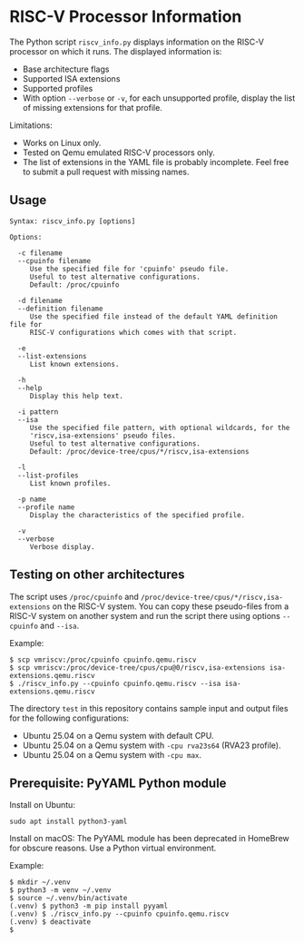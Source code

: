 # RISC-V Processor Information

The Python script `riscv_info.py` displays information on the RISC-V processor
on which it runs. The displayed information is:

- Base architecture flags
- Supported ISA extensions
- Supported profiles
- With option `--verbose` or `-v`, for each unsupported profile, display the
  list of missing extensions for that profile.

Limitations:

- Works on Linux only.
- Tested on Qemu emulated RISC-V processors only.
- The list of extensions in the YAML file is probably incomplete.
  Feel free to submit a pull request with missing names.

## Usage

~~~
Syntax: riscv_info.py [options]

Options:

  -c filename
  --cpuinfo filename
     Use the specified file for 'cpuinfo' pseudo file.
     Useful to test alternative configurations.
     Default: /proc/cpuinfo

  -d filename
  --definition filename
     Use the specified file instead of the default YAML definition file for
     RISC-V configurations which comes with that script.

  -e
  --list-extensions
     List known extensions.

  -h
  --help
     Display this help text.

  -i pattern
  --isa
     Use the specified file pattern, with optional wildcards, for the
     'riscv,isa-extensions' pseudo files.
     Useful to test alternative configurations.
     Default: /proc/device-tree/cpus/*/riscv,isa-extensions

  -l
  --list-profiles
     List known profiles.

  -p name
  --profile name
     Display the characteristics of the specified profile.

  -v
  --verbose
     Verbose display.
~~~

## Testing on other architectures

The script uses `/proc/cpuinfo` and `/proc/device-tree/cpus/*/riscv,isa-extensions`
on the RISC-V system. You can copy these pseudo-files from a RISC-V system on another
system and run the script there using options `--cpuinfo` and `--isa`.

Example:
~~~
$ scp vmriscv:/proc/cpuinfo cpuinfo.qemu.riscv
$ scp vmriscv:/proc/device-tree/cpus/cpu@0/riscv,isa-extensions isa-extensions.qemu.riscv
$ ./riscv_info.py --cpuinfo cpuinfo.qemu.riscv --isa isa-extensions.qemu.riscv
~~~

The directory `test` in this repository contains sample input and output files for
the following configurations:

- Ubuntu 25.04 on a Qemu system with default CPU.
- Ubuntu 25.04 on a Qemu system with `-cpu rva23s64` (RVA23 profile).
- Ubuntu 25.04 on a Qemu system with `-cpu max`.

## Prerequisite: PyYAML Python module

Install on Ubuntu:
~~~
sudo apt install python3-yaml
~~~

Install on macOS: The PyYAML module has been deprecated in HomeBrew for obscure reasons.
Use a Python virtual environment.

Example:
~~~
$ mkdir ~/.venv
$ python3 -m venv ~/.venv
$ source ~/.venv/bin/activate
(.venv) $ python3 -m pip install pyyaml
(.venv) $ ./riscv_info.py --cpuinfo cpuinfo.qemu.riscv
(.venv) $ deactivate 
$ 
~~~
